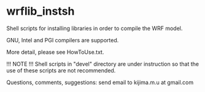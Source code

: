 wrflib_instsh
=============

Shell scripts for installing libraries in order to compile the WRF model. 

GNU, Intel and PGI compilers are supported. 

More detail, please see HowToUse.txt.



!!! NOTE !!!
Shell scripts in "devel" directory are under instruction so that the use of these scripts are not recommended.


Questions, comments, suggestions:  send email to kijima.m.u at gmail.com

